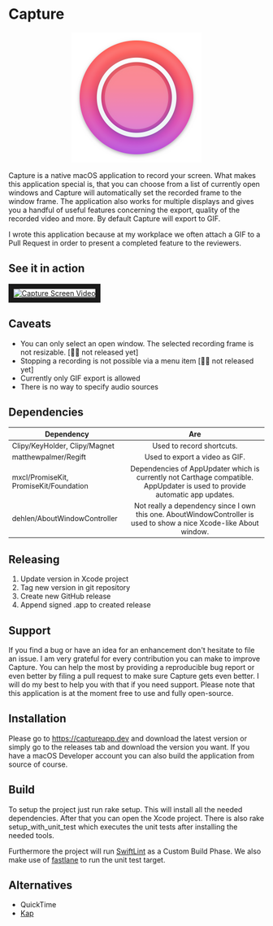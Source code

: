 # Capture
<p align="center">
   <img width="256" height="256" src="./Capture.png">
</p>

Capture is a native macOS application to record your screen. What makes this application special is, that you can choose from a list of currently open windows and Capture will automatically set the recorded frame to the window frame. The application also works for multiple displays and gives you a handful of useful features concerning the export, quality of the recorded video and more. By default Capture will export to GIF. 

I wrote this application because at my workplace we often attach a GIF to a Pull Request in order to present a completed feature to the reviewers.

## See it in action
<a href="https://captureapp.dev/static/captureapp.mp4" target="_blank"><img src="https://captureapp.dev/static/captureapp.png" 
alt="Capture Screen Video" width="480" border="10" /></a>

## Caveats
- You can only select an open window. The selected recording frame is not resizable. [👨‍💻 not released yet]
- Stopping a recording is not possible via a menu item [👨‍💻 not released yet]
- Currently only GIF export is allowed
- There is no way to specify audio sources

## Dependencies

| Dependency    | Are           |
| ------------- |:-------------:|
| Clipy/KeyHolder, Clipy/Magnet | Used to record shortcuts. |
| matthewpalmer/Regift     | Used to export a video as GIF. |
| mxcl/PromiseKit, PromiseKit/Foundation | Dependencies of AppUpdater which is currently not Carthage compatible. AppUpdater is used to provide automatic app updates. |
| dehlen/AboutWindowController | Not really a dependency since I own this one. AboutWindowController is used to show a nice Xcode-like About window. |

## Releasing
1. Update version in Xcode project
2. Tag new version in git repository
3. Create new GitHub release
4. Append signed .app to created release

## Support
If you find a bug or have an idea for an enhancement don't hesitate to file an issue. I am very grateful for every contribution you can make to improve Capture. You can help the most by providing a reproducible bug report or even better by filing a pull request to make sure Capture gets even better. I will do my best to help you with that if you need support. Please note that this application is at the moment free to use and fully open-source.

## Installation
Please go to https://captureapp.dev and download the latest version or simply go to the releases tab and download the version you want. If you have a macOS Developer account you can also build the application from source of course.

## Build
To setup the project just run rake setup. This will install all the needed dependencies. After that you can open the Xcode project. There is also rake setup_with_unit_test which executes the unit tests after installing the needed tools. 

Furthermore the project will run [SwiftLint](https://github.com/realm/SwiftLint) as a Custom Build Phase. We also make use of [fastlane](https://fastlane.tools) to run the unit test target.

## Alternatives
- QuickTime
- [Kap](https://getkap.co)
